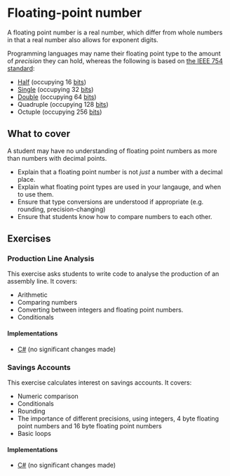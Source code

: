 # Floating-point number

A floating point number is a real number, which differ from whole numbers in that a real number also allows for exponent digits.

Programming languages may name their floating point type to the amount of _precision_ they can hold, whereas the following is based on [the IEEE 754 standard][wiki-ieee754]:

- [Half][type-half] (occupying 16 [bits][type-bit])
- [Single][type-single] (occupying 32 [bits][type-bit])
- [Double][type-double] (occupying 64 [bits][type-bit])
- Quadruple (occupying 128 [bits][type-bit])
- Octuple (occupying 256 [bits][type-bit])

## What to cover

A student may have no understanding of floating point numbers as more than numbers with decimal points.

- Explain that a floating point number is not _just_ a number with a decimal place.
- Explain what floating point types are used in your langauge, and when to use them.
- Ensure that type conversions are understood if appropriate (e.g. rounding, precision-changing)
- Ensure that students know how to compare numbers to each other.

## Exercises

### Production Line Analysis

This exercise asks students to write code to analyse the production of an assembly line. It covers:

- Arithmetic
- Comparing numbers
- Converting between integers and floating point numbers.
- Conditionals

#### Implementations

- [C#][implementation-csharp-production-line] (no significant changes made)

### Savings Accounts

This exercise calculates interest on savings accounts. It covers:

- Numeric comparison
- Conditionals
- Rounding
- The importance of different precisions, using integers, 4 byte floating point numbers and 16 byte floating point numbers
- Basic loops

#### Implementations

- [C#][implementation-csharp-savings-accounts] (no significant changes made)

[type-bit]: ./bit.md
[type-double]: ./double.md
[type-half]: ./half.md
[type-single]: ./single.md
[wiki-ieee754]: https://en.wikipedia.org/wiki/IEEE_754
[implementation-csharp-production-line]: ../../languages/csharp/exercises/concept/numbers/.docs/introduction.md
[implementation-csharp-savings-accounts]: ../../languages/csharp/exercises/concept/numbers-floating-point/.docs/introduction.md
